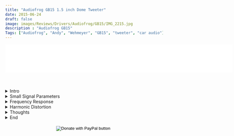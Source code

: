 ```yaml
---
title: "Audiofrog GB15 1.5 inch Dome Tweeter"
date: 2015-06-24
draft: false
image: images/Reviews/Drivers/Audiofrog/GB15/IMG_2215.jpg
description : "Audiofrog GB15"
Tags: ["Audiofrog", "Andy", "Wehmeyer", "GB15", "tweeter", "car audio"]
---
```

<iframe src="//rcm-na.amazon-adsystem.com/e/cm?o=1&p=48&l=ur1&category=amazonhomepage&f=ifr&linkID=45d00811e11005f66cf1dcae88dc3060&t=medlemusin-20&tracking_id=medlemusin-20" width="728" height="90" scrolling="no" border="0" marginwidth="0" style="border:none;" frameborder="0"></iframe>
<br clear="all" />
<br>
<br>
<br>


<details>
<summary>Intro</summary
Up for test is [AudioFrog’s GB15 1.5 inch dome tweeter](https://www.audiofrog.com/gb15-1-12-38-mm-audiophile-grade-automotive-tweeter/).

It’s worth noting this review is based on mostly objective data.  These drivers – as well as the others from the AudioFrog GB series speakers – include a LOT of installation hardware to make installs quicker and easier.  I simply don’t have the time right now to really delve in to the facets of this, but I will include some of the hardware in the following pictures.

<br></br>
![GB15](/images/Reviews/Drivers/Audiofrog/GB15/IMG_2215.jpg)
<br></br>
![GB15](/images/Reviews/Drivers/Audiofrog/GB15/IMG_2213.jpg)
<br></br>
![GB15](/images/Reviews/Drivers/Audiofrog/GB15/IMG_2211.jpg)
<br></br>
![GB15](/images/Reviews/Drivers/Audiofrog/GB15/IMG_2205.jpg)

</details>

<details>
<summary>Small Signal Parameters
</summary>

Results as measured via Dayton’s DATs measurement tool.

* f(s)= 1183.00 Hz
* R(e)= 2.92 Ohms
* Z(max)= 9.32 Ohms
* Q(ms)= 4.810
* Q(es)= 2.195
* Q(ts)= 1.507

![GB15_impedance](/images/Reviews/Drivers/Audiofrog/GB15/AF-GB15-Impedance.png)

 <br></br>
</details>

<details>
<summary>Frequency Response</summary>
Frequency Response and the following Harmonic Distortion measurements were taken using Dayton’s OmniMic measurement system.  For this test, the driver was surface mounted (not flush mounted) on the baffle.  The backside of the driver cutout was chamfered to allow for the driver to ‘breathe’ better, as is often recommended for such small drivers.

The frequency response measurements below are on-axis (0 degrees) and off-axis (15, 30, 60 degrees), measured at 2.83v/1m.
* Black = 0 degrees
* Red = 15 degrees
* Blue = 30 degrees
* Green = 60 degrees
 <br>

![GB15_FR03060](/images/Reviews/Drivers/Audiofrog/GB15/GB15-FR-0-15-30-60png.png)

<br>
Now, normalized to show the relation of the off-axis response to the on-axis response:

![GB15_FR03060](/images/Reviews/Drivers/Audiofrog/GB15/GB15-FR-0-15-30-60-normalized.png)

<br>
</details>



<details><summary>Harmonic Distortion</summary>
The following HD graphs are done in the nearfield, emulating 90dB at 1 meter as well as 96dB and 102dB at 1 meter, respectively.

<br></br>
![GB15_HD90](/images/Reviews/Drivers/Audiofrog/GB15/GB15-HD-90dB.png)

<br></br>
![GB15_HD96](/images/Reviews/Drivers/Audiofrog/GB15/GB15-HD-96dB.png)

<br></br>
![GB15_HD102](/images/Reviews/Drivers/Audiofrog/GB15/GB15-HD-102dB.png)

<br></br>
</details>

<details>
  <summary>Thoughts</summary>

In terms of build quality, these are very nice.  The body is made from some thick metal.  There is a slew of install related optioned hardware provided (such as mounting tabs, screw ring to clamp the tweeter, removable grille that you can custom paint, etc, etc).  Just extremely high build quality here.

The Fs is 1183Hz.  Pairing this up with the distortion plots, it’s easier to get an idea of where an appropriate high-pass crossover point for a tweeter is.  In this case, above 2khz, distortion is at about 0.50% THD at 96dB output and below 0.80% THD at 102dB output, so I’d say this is probably a safe low-frequency crossover with at least a 12dB slope.  The manufacturer recommendation is &ge; 1.8kHz @ &ge; 12dB/octave.

While, to some, that may seem like a relatively high cross over point for a 1.5 inch tweeter, take a look at the average measured sensitivity above this point: 90.5dB @ 2.83v/1m.  Compare that to the Gladen Aerospace 28mm tweeter I recently measured – which is only a couple millimeters smaller in each dimension – and you’ll see, while the Gladen looks like it can also take this same crossover point, that tweeter has an average sensitivity of approximately 87.5dB @ 2.83v/1m.  The Gladen 28mm is just a hair more compact, by a couple millimeters in the various dimensions, but the GB15 has about 3dB higher sensitivity.  So, in terms of output, I’d say the GB15 is slightly above the Gladen 28mm (no pun intended) thanks to its similarly low distortion but 3dB higher output.

That’s a lot of talk about crossover point, so let’s look at frequency response which is more important to me.  You’ll notice a broad peak on the low end near resonance.  Scan’s D3004/60000 has this as well, though steeper.  I’m not saying it’s bad… I’m just doing some comparison against a well-liked product.  There’s an off-axis dip And it’s worth pointing out here this testing was done without flush-mounting the tweeter (which is the same way I have conducted all of my tweeter tests over the past few years).  As you can see the in the photo at the beginning of this review there is a pretty deep trough between the tweeter dome and the side of the housing that I believe is causing some of the combing pattern you see in the high frequency area.  With that said, I prefer to look at on-axis to get an idea of the smoothness but I focus more on what happens off-axis to see how the trend behaves.  Are the same bumps/dips there or do they differ quite a bit.  According to my measurements the dip at ~10.5khz is due to a reflection from the dome center to the surround (this is an educated guess; doesn’t mean I’m right).

This tweeter seems prime for use in a 2-way system where you need a tweeter that can handle a lower crossover to mate up to a 6.5" (or so) midwoofer before said midwoofer is highly directive/beaming.  The high-ish sensitivity is also a nice trait.

Note:  After I tested and posted the results, the manufacturer replied with the following which provides some insight in to the design...
>"There is ALWAYS a dip in the response of a dome tweeter that corresponds to the height of the dome above the baffle. This is probably why B&W puts their tweeter in a little pod above the box in their home speakers. The frequency of the dip corresponds to the path from the dome to the tweeter and back--it's the result of destructive interference.
>
>If you look carefully at the pictures, you'll see that the tweeter is recessed in the cup and there's a small ring that directs the sound through the grille. All of those dimensions have been designed to best compromise between the two kinds of mounting in a car--in a relatively flat baffle like the top of a door panel or a KP or without a baffle like a sail panel or an A-Pillar.
>
>A taller dome increases the rigidity of the tweeter to help reduce modal issues. A shorter dome shifts the peak to a higher frequency. An inverted dome decreases this condition significantly, but makes the off axis response at really high frequencies pretty irregular. We opted for a tall dome and to manage the compromises with the housing, the little ring and a tall dome."
>
> -- Andy Wehmeyer

</details>

<details>
  <summary>End</summary>

If you like what you see here and want to help me keep it going, there’s a Paypal Contribute button at the bottom of each page.  Just provide what you can.  Every little bit is truly appreciated.

You can also join my Facebook and YouTube pages via the links at the bottom of the page if you'd like to follow along with updates.


<br>Thanks!

![stitchfrog](https://ichef.bbci.co.uk/news/410/cpsprodpb/10B91/production/_105879486_getty_spielberg.jpg)
</details>


<br>
<center>
  <form action="https://www.paypal.com/cgi-bin/webscr" method="post" target="_top">
  <input type="hidden" name="cmd" value="_s-xclick" />
  <input type="hidden" name="hosted_button_id" value="52ANEATKE6JHQ" />
  <input type="image" src="https://www.dcrc.co/wp-content/uploads/2016/06/PayPal-Donate-Button-PNG-HD-300x103.png" border="0" name="submit" title="PayPal - The safer, easier way to pay online!" alt="Donate with PayPal button" />
  <img alt="" border="0" src="https://www.paypal.com/en_US/i/scr/pixel.gif" width="1" height="1" />
  </form>
<br></br>
</center>

